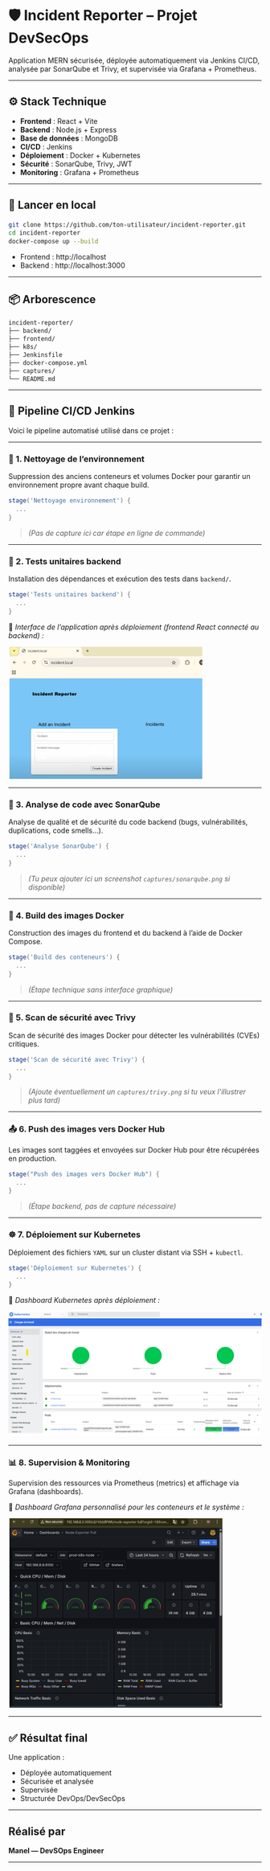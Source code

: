 # 🛡️ Incident Reporter – Projet DevSecOps

Application MERN sécurisée, déployée automatiquement via Jenkins CI/CD, analysée par SonarQube et Trivy, et supervisée via Grafana + Prometheus.

---

## ⚙️ Stack Technique

- **Frontend** : React + Vite  
- **Backend** : Node.js + Express  
- **Base de données** : MongoDB  
- **CI/CD** : Jenkins  
- **Déploiement** : Docker + Kubernetes  
- **Sécurité** : SonarQube, Trivy, JWT  
- **Monitoring** : Grafana + Prometheus

---

## 🚀 Lancer en local

```bash
git clone https://github.com/ton-utilisateur/incident-reporter.git
cd incident-reporter
docker-compose up --build
```

- Frontend : http://localhost  
- Backend : http://localhost:3000

---

## 📦 Arborescence

```
incident-reporter/
├── backend/
├── frontend/
├── k8s/
├── Jenkinsfile
├── docker-compose.yml
├── captures/
└── README.md
```

---

## 🔁 Pipeline CI/CD Jenkins

Voici le pipeline automatisé utilisé dans ce projet :

---

### 🧹 1. Nettoyage de l’environnement

Suppression des anciens conteneurs et volumes Docker pour garantir un environnement propre avant chaque build.

```groovy
stage('Nettoyage environnement') {
  ...
}
```

> *(Pas de capture ici car étape en ligne de commande)*

---

### 🧪 2. Tests unitaires backend

Installation des dépendances et exécution des tests dans `backend/`.

```groovy
stage('Tests unitaires backend') {
  ...
}
```

📸 *Interface de l’application après déploiement (frontend React connecté au backend) :*

![Incident Reporter](captures/incident-reporter.png)

---

### 🧠 3. Analyse de code avec SonarQube

Analyse de qualité et de sécurité du code backend (bugs, vulnérabilités, duplications, code smells…).

```groovy
stage('Analyse SonarQube') {
  ...
}
```

> *(Tu peux ajouter ici un screenshot `captures/sonarqube.png` si disponible)*

---

### 🐳 4. Build des images Docker

Construction des images du frontend et du backend à l’aide de Docker Compose.

```groovy
stage('Build des conteneurs') {
  ...
}
```

> *(Étape technique sans interface graphique)*

---

### 🔐 5. Scan de sécurité avec Trivy

Scan de sécurité des images Docker pour détecter les vulnérabilités (CVEs) critiques.

```groovy
stage('Scan de sécurité avec Trivy') {
  ...
}
```

> *(Ajoute éventuellement un `captures/trivy.png` si tu veux l'illustrer plus tard)*

---

### 📤 6. Push des images vers Docker Hub

Les images sont taggées et envoyées sur Docker Hub pour être récupérées en production.

```groovy
stage("Push des images vers Docker Hub") {
  ...
}
```

> *(Étape backend, pas de capture nécessaire)*

---

### ☸️ 7. Déploiement sur Kubernetes

Déploiement des fichiers `YAML` sur un cluster distant via SSH + `kubectl`.

```groovy
stage('Déploiement sur Kubernetes') {
  ...
}
```

📸 *Dashboard Kubernetes après déploiement :*

![Kubernetes Dashboard](captures/k8s.png)

---

### 📊 8. Supervision & Monitoring

Supervision des ressources via Prometheus (metrics) et affichage via Grafana (dashboards).

📸 *Dashboard Grafana personnalisé pour les conteneurs et le système :*

![Grafana Monitoring](captures/monitoring.png)

---

## ✅ Résultat final

Une application :
- Déployée automatiquement
- Sécurisée et analysée
- Supervisée
- Structurée DevOps/DevSecOps

---

##  Réalisé par

**Manel — DevSOps Engineer**  
  

---


